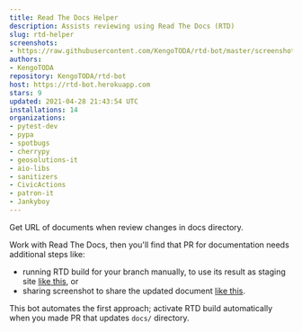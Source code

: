 ```yaml
---
title: Read The Docs Helper
description: Assists reviewing using Read The Docs (RTD)
slug: rtd-helper
screenshots:
- https://raw.githubusercontent.com/KengoTODA/rtd-bot/master/screenshot.png
authors:
- KengoTODA
repository: KengoTODA/rtd-bot
host: https://rtd-bot.herokuapp.com
stars: 9
updated: 2021-04-28 21:43:54 UTC
installations: 14
organizations:
- pytest-dev
- pypa
- spotbugs
- cherrypy
- geosolutions-it
- aio-libs
- sanitizers
- CivicActions
- patron-it
- Jankyboy
---
```


Get URL of documents when review changes in docs directory.

Work with Read The Docs, then you'll find that PR for documentation needs additional steps like:

* running RTD build for your branch manually, to use its result as staging site [like this](https://github.com/spotbugs/spotbugs/pull/697#issue-201455071), or
* sharing screenshot to share the updated document [like this](https://github.com/spotbugs/spotbugs/pull/718#issue-205904835).

This bot automates the first approach; activate RTD build automatically when you made PR that updates `docs/` directory.
